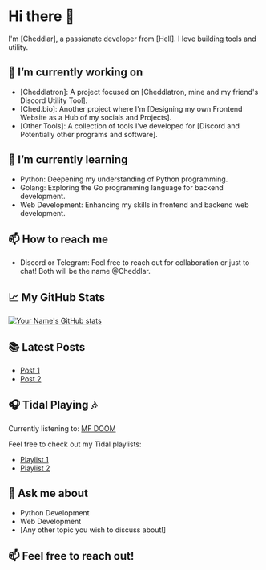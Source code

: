 # Hi there 👋

I'm [Cheddlar], a passionate developer from [Hell]. I love building tools and utility.

## 🔭 I’m currently working on
- [Cheddlatron]: A project focused on [Cheddlatron, mine and my friend's Discord Utility Tool].
- [Ched.bio]: Another project where I'm [Designing my own Frontend Website as a Hub of my socials and Projects].
- [Other Tools]: A collection of tools I've developed for [Discord and Potentially other programs and software].

## 🌱 I’m currently learning
- Python: Deepening my understanding of Python programming.
- Golang: Exploring the Go programming language for backend development.
- Web Development: Enhancing my skills in frontend and backend web development.

## 📫 How to reach me
- Discord or Telegram: Feel free to reach out for collaboration or just to chat! Both will be the name @Cheddlar.

## 📈 My GitHub Stats
[![Your Name's GitHub stats](https://github-readme-stats.vercel.app/api?username=Cheddlar&show_icons=true&theme=radical)](https://github.com/Cheddlar)

## 📚 Latest Posts
- [Post 1](https://ched.bio/)
- [Post 2](https://cheddlatron.com/)

## 🎧 Tidal Playing 🎶
Currently listening to: [MF DOOM](https://tidal.com/browse/album/143661100?u)

Feel free to check out my Tidal playlists:
- [Playlist 1](https://tidal.com/browse/playlist/676b502f-e92d-4a1e-8e73-40b3653c6952)
- [Playlist 2](https://tidal.com/browse/playlist/e0adc29e-d1ea-46f9-b5e0-b03277b977b4)


## 💬 Ask me about
- Python Development
- Web Development
- [Any other topic you wish to discuss about!]

## 📫 Feel free to reach out!
